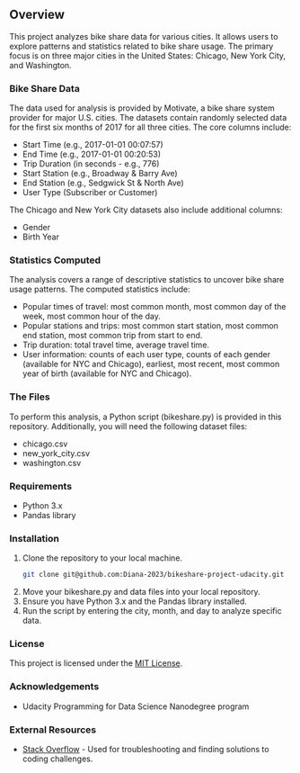 ## Overview
This project analyzes bike share data for various cities. It allows users to explore patterns and statistics related to bike share usage. The primary focus is on three major cities in the United States: Chicago, New York City, and Washington.

### Bike Share Data
The data used for analysis is provided by Motivate, a bike share system provider for major U.S. cities. The datasets contain randomly selected data for the first six months of 2017 for all three cities. The core columns include:
- Start Time (e.g., 2017-01-01 00:07:57)
- End Time (e.g., 2017-01-01 00:20:53)
- Trip Duration (in seconds - e.g., 776)
- Start Station (e.g., Broadway & Barry Ave)
- End Station (e.g., Sedgwick St & North Ave)
- User Type (Subscriber or Customer)

The Chicago and New York City datasets also include additional columns:
- Gender
- Birth Year

### Statistics Computed
The analysis covers a range of descriptive statistics to uncover bike share usage patterns. The computed statistics include:
- Popular times of travel: most common month, most common day of the week, most common hour of the day.
- Popular stations and trips: most common start station, most common end station, most common trip from start to end.
- Trip duration: total travel time, average travel time.
- User information: counts of each user type, counts of each gender (available for NYC and Chicago), earliest, most recent, most common year of birth (available for NYC and Chicago).

### The Files
To perform this analysis, a Python script (bikeshare.py) is provided in this repository. Additionally, you will need the following dataset files:
- chicago.csv
- new_york_city.csv
- washington.csv

### Requirements
- Python 3.x
- Pandas library

### Installation
1. Clone the repository to your local machine.
    ```bash
    git clone git@github.com:Diana-2023/bikeshare-project-udacity.git
    ```
2. Move your bikeshare.py and data files into your local repository.
3. Ensure you have Python 3.x and the Pandas library installed.
4. Run the script by entering the city, month, and day to analyze specific data.

### License
This project is licensed under the [MIT License](https://github.com/git/git-scm.com/blob/main/MIT-LICENSE.txt).

### Acknowledgements
- Udacity Programming for Data Science Nanodegree program

### External Resources
- [Stack Overflow](https://stackoverflow.com/) - Used for troubleshooting and finding solutions to coding challenges.


